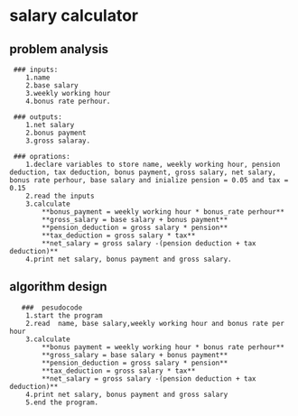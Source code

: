 # salary calculator
   ## problem analysis

     ### inputs:
        1.name
        2.base salary
        3.weekly working hour
        4.bonus rate perhour.

     ### outputs:
        1.net salary
        2.bonus payment 
        3.gross salaray.

     ### oprations:
        1.declare variables to store name, weekly working hour, pension deduction, tax deduction, bonus payment, gross salary, net salary, bonus rate perhour, base salary and inialize pension = 0.05 and tax = 0.15
        2.read the inputs
        3.calculate 
            **bonus_payment = weekly working hour * bonus_rate perhour**
            **gross_salary = base salary + bonus payment**
            **pension_deduction = gross salary * pension**
            **tax_deduction = gross salary * tax**
            **net_salary = gross salary -(pension deduction + tax deduction)**
        4.print net salary, bonus payment and gross salary. 

   ## algorithm design
       ###  pesudocode
        1.start the program
        2.read  name, base salary,weekly working hour and bonus rate per hour
        3.calculate 
            **bonus payment = weekly working hour * bonus rate perhour**
            **gross_salary = base salary + bonus payment**
            **pension_deduction = gross salary * pension**
            **tax_deduction = gross salary * tax**
            **net_salary = gross salary -(pension deduction + tax deduction)**
        4.print net salary, bonus payment and gross salary 
        5.end the program.


